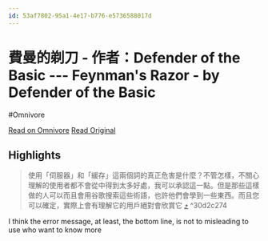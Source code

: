 ```yaml
---
id: 53af7802-95a1-4e17-b776-e5736588017d
---
```


# 費曼的剃刀 - 作者：Defender of the Basic --- Feynman's Razor - by Defender of the Basic
#Omnivore

[Read on Omnivore](https://omnivore.app/me/defender-of-the-basic-feynman-s-razor-by-defender-of-the-basic-18ff57816cd)
[Read Original](https://defenderofthebasic.substack.com/p/feynmans-razor)

## Highlights

> 使用「伺服器」和「緩存」這兩個詞的真正危害是什麼？不管怎樣，不關心理解的使用者都不會從中得到太多好處，我可以承認這一點。但是那些這樣做的人可以而且會用谷歌搜索這些術語，也許他們會學到一些東西。而且您可以確定，實際上會有理解它的用戶絕對會欣賞它 [⤴️](https://omnivore.app/me/defender-of-the-basic-feynman-s-razor-by-defender-of-the-basic-18ff57816cd#30d2c274-ae5f-4112-80c6-64e956988067)  ^30d2c274

I think the error message, at least, the bottom line, is not to misleading to use who want to know more

